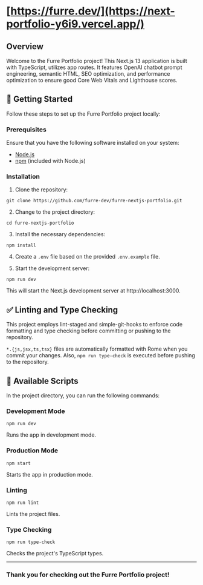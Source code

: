 # [https://furre.dev/](https://next-portfolio-y6i9.vercel.app/)

## Overview
Welcome to the Furre Portfolio project! This Next.js 13 application is built with TypeScript, utilizes app routes. It features OpenAI chatbot prompt engineering, semantic HTML, SEO optimization, and performance optimization to ensure good Core Web Vitals and Lighthouse scores.


## 🚀 Getting Started
Follow these steps to set up the Furre Portfolio project locally:

### Prerequisites
Ensure that you have the following software installed on your system:

- [Node.js](https://nodejs.org/en/download/)
- [npm](https://www.npmjs.com/get-npm) (included with Node.js)

### Installation

1. Clone the repository:
```
git clone https://github.com/furre-dev/furre-nextjs-portfolio.git
```

2. Change to the project directory:
```
cd furre-nextjs-portfolio
```

3. Install the necessary dependencies:
```
npm install
```

4. Create a `.env` file based on the provided `.env.example` file.

5. Start the development server:
```
npm run dev
```

This will start the Next.js development server at http://localhost:3000.


## ✅ Linting and Type Checking
This project employs lint-staged and simple-git-hooks to enforce code formatting and type checking before committing or pushing to the repository.

`*.{js,jsx,ts,tsx}` files are automatically formatted with Rome when you commit your changes. Also, `npm run type-check` is executed before pushing to the repository.


## 📜 Available Scripts
In the project directory, you can run the following commands:

### Development Mode
```
npm run dev
```
Runs the app in development mode.  

### Production Mode
```
npm start
```
Starts the app in production mode.  

### Linting
```
npm run lint
```
Lints the project files.  

### Type Checking
```
npm run type-check
```
Checks the project's TypeScript types.  


---



### Thank you for checking out the Furre Portfolio project!
